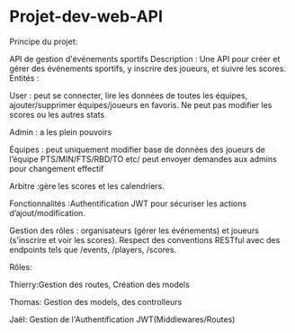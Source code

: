 # Projet-dev-web-API
Principe du projet:

API de gestion d'événements sportifs
Description : Une API pour créer et gérer des événements sportifs, y inscrire des joueurs, et suivre les scores.
Entités :

User : peut se connecter, lire les données de toutes les équipes, ajouter/supprimer équipes/joueurs en favoris. Ne peut pas modifier les scores ou les autres stats 

Admin : a les plein pouvoirs 

Équipes : peut uniquement modifier base de données des joueurs de l’équipe PTS/MIN/FTS/RBD/TO etc/ peut envoyer demandes aux admins pour changement effectif 

Arbitre :gère les scores et les calendriers. 

Fonctionnalités :Authentification JWT pour sécuriser les actions d’ajout/modification.

Gestion des rôles : organisateurs (gérer les événements) et joueurs (s'inscrire et voir les scores).
Respect des conventions RESTful avec des endpoints tels que /events, /players, /scores.

Rôles:

Thierry:Gestion des routes, Création des models

Thomas: Gestion des models, des controlleurs

Jaël: Gestion de l'Authentification JWT(Middlewares/Routes)
